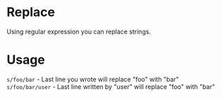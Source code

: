 # Replace

Using regular expression you can replace strings.

# Usage
 ```s/foo/bar``` - Last line you wrote will replace "foo" with "bar"  
```s/foo/bar/user``` - Last line written by "user" will replace "foo" with "bar"  